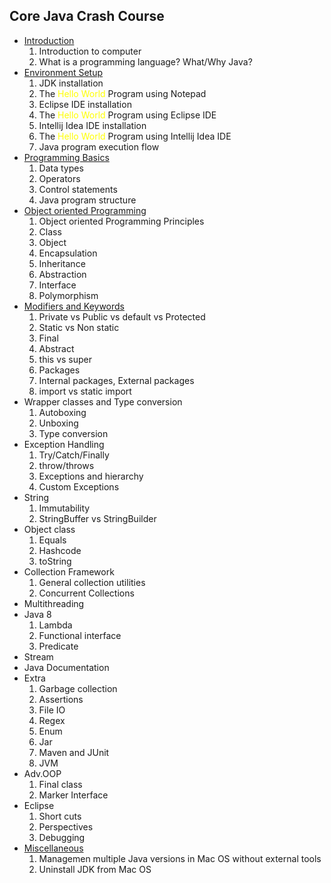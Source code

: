 ## Core Java Crash Course ##

- [Introduction](https://github.com/yetanothermasterylearning/Core-Java/tree/main/Introduction)
    1. Introduction to computer
    2. What is a  programming language? What/Why Java?
- [Environment Setup](https://github.com/yetanothermasterylearning/Core-Java/tree/main/Environment%20Setup)
    1. JDK installation
    2. The <span style="color:yellow">Hello World</span> Program using Notepad
    3. Eclipse IDE installation
    4. The <span style="color:yellow">Hello World</span> Program using Eclipse IDE
    5. Intellij Idea IDE installation
    6. The <span style="color:yellow">Hello World</span> Program using Intellij Idea IDE
    7. Java program execution flow
- [Programming Basics](https://github.com/yetanothermasterylearning/Core-Java/tree/main/Programming%20Basics)
    1. Data types
    2. Operators
    3. Control statements
    4. Java program structure
- [Object oriented Programming](https://github.com/yetanothermasterylearning/Core-Java/tree/main/Object%20oriented%20Programming)
    1. Object oriented Programming Principles
    2. Class
    3. Object
    4. Encapsulation
    5. Inheritance
    6. Abstraction
    7. Interface
    8. Polymorphism
- [Modifiers and Keywords](https://github.com/yetanothermasterylearning/Core-Java/tree/main/Modifiers%20and%20Keywords)
    1. Private vs Public vs default vs Protected
    2. Static vs Non static
    3. Final
    4. Abstract
    5. this vs super
    6. Packages
    7. Internal packages, External packages
    8. import vs static import
- Wrapper classes and Type conversion
    1. Autoboxing
    2. Unboxing
    3. Type conversion
- Exception Handling
    1. Try/Catch/Finally
    2. throw/throws
    3. Exceptions and hierarchy
    4. Custom Exceptions
- String
    1. Immutability
    2. StringBuffer vs StringBuilder
- Object class
    1. Equals
    2. Hashcode
    3. toString
- Collection Framework
    1. General collection utilities
    2. Concurrent Collections
- Multithreading
- Java 8
    1. Lambda
    2. Functional interface
    3. Predicate
- Stream
- Java Documentation
- Extra
    1. Garbage collection
    2. Assertions
    3. File IO
    4. Regex
    5. Enum
    6. Jar
    7. Maven and JUnit
    8. JVM
- Adv.OOP
    1. Final class
    2. Marker Interface
- Eclipse
    1. Short cuts
    2. Perspectives
    3. Debugging
- [Miscellaneous](https://github.com/yetanothermasterylearning/Core-Java/tree/main/Miscellaneous)
    1. Managemen multiple Java versions in Mac OS without external tools
    2. Uninstall JDK from Mac OS
